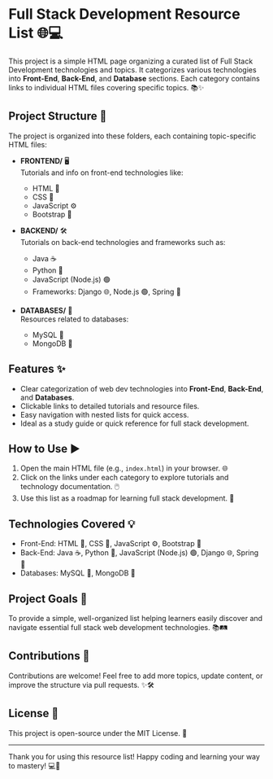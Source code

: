 # Full Stack Development Resource List 🌐💻

This project is a simple HTML page organizing a curated list of Full Stack Development technologies and topics. It categorizes various technologies into **Front-End**, **Back-End**, and **Database** sections. Each category contains links to individual HTML files covering specific topics. 📚✨

## Project Structure 📁

The project is organized into these folders, each containing topic-specific HTML files:

- **FRONTEND/** 🖥️  
  Tutorials and info on front-end technologies like:  
  - HTML 📝  
  - CSS 🎨  
  - JavaScript ⚙️  
  - Bootstrap 🚀  

- **BACKEND/** 🛠️  
  Tutorials on back-end technologies and frameworks such as:  
  - Java ☕  
  - Python 🐍  
  - JavaScript (Node.js) 🟢  
  - Frameworks: Django 🌐, Node.js 🟢, Spring 🌿  

- **DATABASES/** 💾  
  Resources related to databases:  
  - MySQL 🐬  
  - MongoDB 🍃  

## Features ✨

- Clear categorization of web dev technologies into **Front-End**, **Back-End**, and **Databases**.  
- Clickable links to detailed tutorials and resource files.  
- Easy navigation with nested lists for quick access.  
- Ideal as a study guide or quick reference for full stack development.  

## How to Use ▶️

1. Open the main HTML file (e.g., `index.html`) in your browser. 🌐  
2. Click on the links under each category to explore tutorials and technology documentation. 🖱️  
3. Use this list as a roadmap for learning full stack development. 🚀  

## Technologies Covered 💡

- Front-End: HTML 📝, CSS 🎨, JavaScript ⚙️, Bootstrap 🚀  
- Back-End: Java ☕, Python 🐍, JavaScript (Node.js) 🟢, Django 🌐, Spring 🌿  
- Databases: MySQL 🐬, MongoDB 🍃  

## Project Goals 🎯

To provide a simple, well-organized list helping learners easily discover and navigate essential full stack web development technologies. 📚🛤️

## Contributions 🤝

Contributions are welcome! Feel free to add more topics, update content, or improve the structure via pull requests. ✨🛠️

## License 📄

This project is open-source under the MIT License. 👐

---

Thank you for using this resource list! Happy coding and learning your way to mastery! 💻🌟
